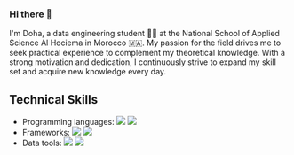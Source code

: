 ### Hi there 👋

<!--
**dohabenhabbach/dohabenhabbach** is a ✨ _special_ ✨ repository because its `README.md` (this file) appears on your GitHub profile.

Here are some ideas to get you started:

- 🔭 I’m currently working on ...
- 🌱 I’m currently learning ...
- 👯 I’m looking to collaborate on ...
- 🤔 I’m looking for help with ...
- 💬 Ask me about ...
- 📫 How to reach me: ...
- 😄 Pronouns: ...
- ⚡ Fun fact: ...
-->
I'm Doha, a data engineering student 👩‍💻  at the National School of Applied Science Al Hociema in Morocco 🇲🇦. My passion for the field drives me to seek practical experience to complement my theoretical knowledge. With a strong motivation and dedication, I continuously strive to expand my skill set and acquire new knowledge every day.

## Technical Skills

- Programming languages: 
  <img src="https://img.icons8.com/color/48/000000/java-coffee-cup-logo.png"/> 
  <img src="https://img.icons8.com/color/48/000000/python.png"/>
- Frameworks: 
  <img src="https://img.icons8.com/color/48/000000/spring-logo.png"/> 
  <img src="https://img.icons8.com/color/48/000000/react-native.png"/>
- Data tools: 
  <img src="https://img.icons8.com/color/48/000000/jupyter-notebook.png"/> 
  <img src="https://img.icons8.com/color/48/000000/mysql-logo.png"/>



